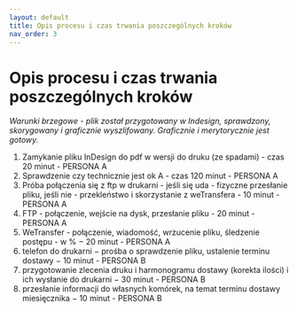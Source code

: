 ```yaml
---
layout: default
title: Opis procesu i czas trwania poszczególnych kroków
nav_order: 3
---
```


# Opis procesu i czas trwania poszczególnych kroków
  *Warunki brzegowe - plik został przygotowany w Indesign, sprawdzony, skorygowany i graficznie wyszlifowany. Graficznie i merytorycznie jest gotowy.*

1.	Zamykanie pliku InDesign do pdf w wersji do druku (ze spadami) - czas 20 minut - PERSONA A
2.	Sprawdzenie czy technicznie jest ok A - czas 120 minut - PERSONA A
3.	Próba połączenia się z ftp w drukarni - jeśli się uda - fizyczne przesłanie pliku, jeśli nie - przekleństwo i skorzystanie z weTransfera - 10 minut - PERSONA A
4.	FTP - połączenie, wejście na dysk, przesłanie pliku  - 20 minut - PERSONA A
5.	WeTransfer - połączenie, wiadomość, wrzucenie pliku, śledzenie postępu - w % − 20 minut - PERSONA A
6.	telefon do drukarni − prośba o sprawdzenie pliku, ustalenie terminu dostawy − 10 minut - PERSONA B
7.	przygotowanie zlecenia druku i harmonogramu dostawy (korekta ilości) i ich wysłanie do drukarni − 30 minut - PERSONA B
8.	przesłanie informacji do własnych komórek, na temat terminu dostawy miesięcznika − 10 minut - PERSONA B